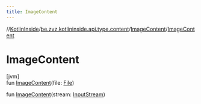 ```yaml
---
title: ImageContent
---
```

//[KotlinInside](../../../index.html)/[be.zvz.kotlininside.api.type.content](../index.html)/[ImageContent](index.html)/[ImageContent](-image-content.html)



# ImageContent



[jvm]\
fun [ImageContent](-image-content.html)(file: [File](https://docs.oracle.com/javase/7/docs/api/java/io/File.html))

fun [ImageContent](-image-content.html)(stream: [InputStream](https://docs.oracle.com/javase/7/docs/api/java/io/InputStream.html))




